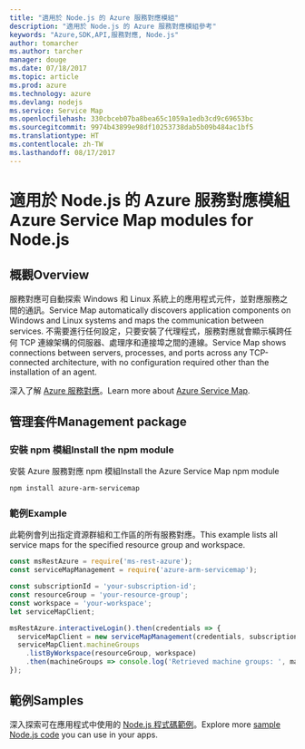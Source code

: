 ```yaml
---
title: "適用於 Node.js 的 Azure 服務對應模組"
description: "適用於 Node.js 的 Azure 服務對應模組參考"
keywords: "Azure,SDK,API,服務對應, Node.js"
author: tomarcher
ms.author: tarcher
manager: douge
ms.date: 07/18/2017
ms.topic: article
ms.prod: azure
ms.technology: azure
ms.devlang: nodejs
ms.service: Service Map
ms.openlocfilehash: 330cbceb07ba8bea65c1059a1edb3cd9c69653bc
ms.sourcegitcommit: 9974b43899e98df10253738dab5b09b484ac1bf5
ms.translationtype: HT
ms.contentlocale: zh-TW
ms.lasthandoff: 08/17/2017
---
```

# <a name="azure-service-map-modules-for-nodejs"></a><span data-ttu-id="99cc9-104">適用於 Node.js 的 Azure 服務對應模組</span><span class="sxs-lookup"><span data-stu-id="99cc9-104">Azure Service Map modules for Node.js</span></span>

## <a name="overview"></a><span data-ttu-id="99cc9-105">概觀</span><span class="sxs-lookup"><span data-stu-id="99cc9-105">Overview</span></span>

<span data-ttu-id="99cc9-106">服務對應可自動探索 Windows 和 Linux 系統上的應用程式元件，並對應服務之間的通訊。</span><span class="sxs-lookup"><span data-stu-id="99cc9-106">Service Map automatically discovers application components on Windows and Linux systems and maps the communication between services.</span></span> <span data-ttu-id="99cc9-107">不需要進行任何設定，只要安裝了代理程式，服務對應就會顯示橫跨任何 TCP 連線架構的伺服器、處理序和連接埠之間的連線。</span><span class="sxs-lookup"><span data-stu-id="99cc9-107">Service Map shows connections between servers, processes, and ports across any TCP-connected architecture, with no configuration required other than the installation of an agent.</span></span>

<span data-ttu-id="99cc9-108">深入了解 [Azure 服務對應](https://docs.microsoft.com/azure/operations-management-suite/operations-management-suite-service-map)。</span><span class="sxs-lookup"><span data-stu-id="99cc9-108">Learn more about [Azure Service Map](https://docs.microsoft.com/azure/operations-management-suite/operations-management-suite-service-map).</span></span>

## <a name="management-package"></a><span data-ttu-id="99cc9-109">管理套件</span><span class="sxs-lookup"><span data-stu-id="99cc9-109">Management package</span></span>

### <a name="install-the-npm-module"></a><span data-ttu-id="99cc9-110">安裝 npm 模組</span><span class="sxs-lookup"><span data-stu-id="99cc9-110">Install the npm module</span></span>

<span data-ttu-id="99cc9-111">安裝 Azure 服務對應 npm 模組</span><span class="sxs-lookup"><span data-stu-id="99cc9-111">Install the Azure Service Map npm module</span></span>

```bash
npm install azure-arm-servicemap
```

### <a name="example"></a><span data-ttu-id="99cc9-112">範例</span><span class="sxs-lookup"><span data-stu-id="99cc9-112">Example</span></span>

<span data-ttu-id="99cc9-113">此範例會列出指定資源群組和工作區的所有服務對應。</span><span class="sxs-lookup"><span data-stu-id="99cc9-113">This example lists all service maps for the specified resource group and workspace.</span></span>

```javascript
const msRestAzure = require('ms-rest-azure');
const serviceMapManagement = require('azure-arm-servicemap');

const subscriptionId = 'your-subscription-id';
const resourceGroup = 'your-resource-group';
const workspace = 'your-workspace';
let serviceMapClient;

msRestAzure.interactiveLogin().then(credentials => {
  serviceMapClient = new serviceMapManagement(credentials, subscriptionId);
  serviceMapClient.machineGroups
    .listByWorkspace(resourceGroup, workspace)
    .then(machineGroups => console.log('Retrieved machine groups: ', machineGroups));
});
```

## <a name="samples"></a><span data-ttu-id="99cc9-114">範例</span><span class="sxs-lookup"><span data-stu-id="99cc9-114">Samples</span></span>

<span data-ttu-id="99cc9-115">深入探索可在應用程式中使用的 [Node.js 程式碼範例](https://azure.microsoft.com/resources/samples/?platform=nodejs)。</span><span class="sxs-lookup"><span data-stu-id="99cc9-115">Explore more [sample Node.js code](https://azure.microsoft.com/resources/samples/?platform=nodejs) you can use in your apps.</span></span>
